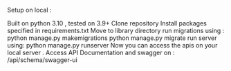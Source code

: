 Setup on local :

Built on python 3.10 , tested on 3.9+
Clone repository 
Install packages specified in requirements.txt 
Move to library directory 
run migrations using : python manage.py makemigrations
		       python manage.py migrate
run server using: python manage.py runserver 
Now you can access the apis on your local server .
Access API Documentation and swagger on : /api/schema/swagger-ui

 

